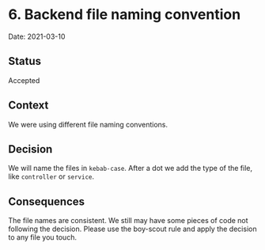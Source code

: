 # 6. Backend file naming convention

Date: 2021-03-10

## Status

Accepted

## Context

We were using different file naming conventions.

## Decision

We will name the files in `kebab-case`. After a dot we add the type of the file, like `controller` or `service`.

## Consequences

The file names are consistent.
We still may have some pieces of code not following the decision. Please use the boy-scout rule and apply the decision to any file you touch.
